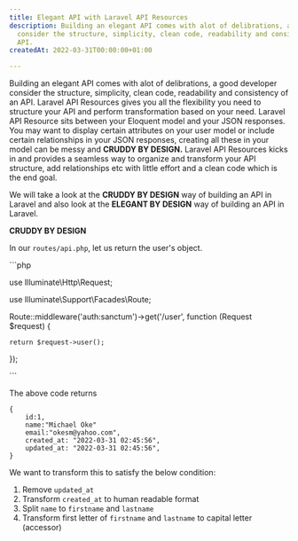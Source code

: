 ```yaml
---
title: Elegant API with Laravel API Resources
description: Building an elegant API comes with alot of delibrations, a good developer
  consider the structure, simplicity, clean code, readability and consistency of an
  API.
createdAt: 2022-03-31T00:00:00+01:00

---
```

Building an elegant API comes with alot of delibrations, a good developer consider the structure, simplicity, clean code, readability and consistency of an API. Laravel API Resources gives you all the flexibility you need to structure your API and perform transformation based on your need. Laravel API Resource sits between your Eloquent model and your JSON responses. You may want to display certain attributes on your user model or include certain relationships in your JSON responses, creating all these in your model can be messy and **CRUDDY BY DESIGN.** Laravel API Resources kicks in and provides a seamless way to organize and transform your API structure, add relationships etc with little effort and a clean code which is the end goal.

We will take a look at the **CRUDDY BY DESIGN** way of building an API in Laravel and also look at the **ELEGANT BY DESIGN** way of building an API in Laravel.

**CRUDDY BY DESIGN**

In our `routes/api.php`, let us return the user's object.

\`\`\`php

use Illuminate\\Http\\Request;

use Illuminate\\Support\\Facades\\Route;

Route::middleware('auth:sanctum')->get('/user', function (Request $request) {

	return $request->user();

});

\`\`\`

The above code returns

    {
    	id:1,
        name:"Michael Oke"
        email:"okesm@yahoo.com",
        created_at: "2022-03-31 02:45:56",
        updated_at: "2022-03-31 02:45:56",
    }

We want to transform this to satisfy the below condition:

1. Remove `updated_at`
2. Transform `created_at` to human readable format
3. Split  `name` to `firstname` and `lastname`
4. Transform first letter of `firstname` and `lastname` to capital letter (accessor)